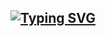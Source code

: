 ## [![Typing SVG](https://readme-typing-svg.demolab.com?font=Fira+Code&pause=1000&color=FF79C6&random=false&width=435&lines=Ol%C3%A1!+Oi+sou+o+Filipe+%F0%9F%91%8B)](https://git.io/typing-svg)
